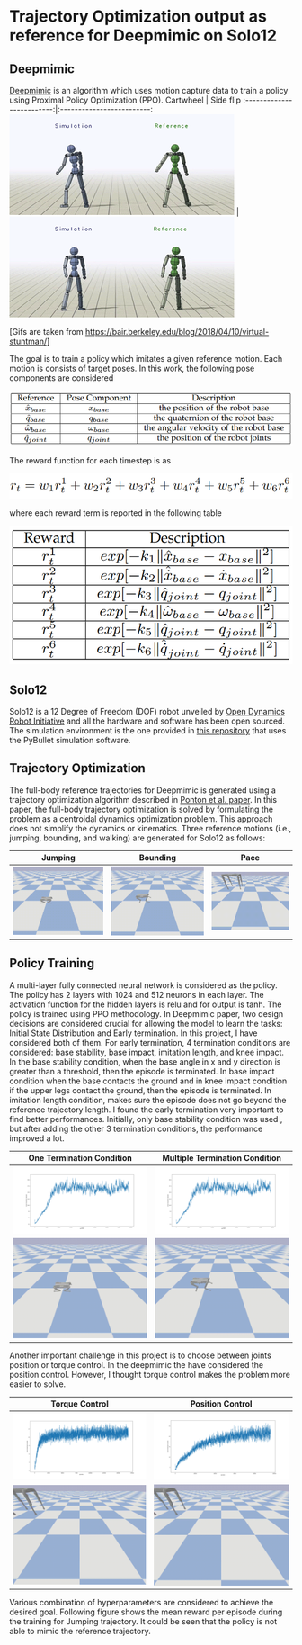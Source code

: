 # Trajectory Optimization output as reference for Deepmimic on Solo12
## Deepmimic
[Deepmimic](https://dl.acm.org/doi/pdf/10.1145/3197517.3201311) is an algorithm which uses motion capture data to train a policy using Proximal Policy Optimization (PPO).
Cartwheel            |  Side flip 
:-------------------------:|:-------------------------:
![jumping](/Figs/humanoid_cartwheel.gif)  |  ![bounding](/Figs/humanoid_sideflip.gif) 

[Gifs are taken from https://bair.berkeley.edu/blog/2018/04/10/virtual-stuntman/]

The goal is to train a policy which imitates a given reference motion. Each motion is consists of target poses. In this work, the following pose components are considered

![formula](/Figs/1.png)

The reward function for each timestep is as

![formula](/Figs/2.png)

where each reward term is reported in the following table

![formula](/Figs/3.png)

## Solo12
Solo12 is a 12 Degree of Freedom (DOF) robot unveiled by [Open Dynamics Robot Initiative](https://github.com/open-dynamic-robot-initiative) and all the hardware and software has been open sourced. The simulation environment is the one provided in [this repository](https://github.com/open-dynamic-robot-initiative/robot_properties_solo) that uses the PyBullet simulation software.

## Trajectory Optimization
The full-body reference trajectories for Deepmimic is generated using a trajectory optimization algorithm described in [Ponton et al. paper](https://ieeexplore.ieee.org/stamp/stamp.jsp?arnumber=9350175). In this paper, the full-body trajectory optimization is solved by formulating the problem as a centroidal dynamics optimization problem. This approach does not simplify the dynamics or kinematics. Three reference motions (i.e., jumping, bounding, and walking) are generated for Solo12 as follows:

Jumping            |  Bounding             |  Pace
:-------------------------:|:-------------------------:|:-------------------------:
![jumping](/Figs/solo12_jump_two_jumps_trajectory.gif)  |  ![bounding](/Figs/solo12_bounding_1_trajectory.gif)  |  ![pacing](/Figs/solo12_pace_trajectory.gif)

## Policy Training
A multi-layer fully connected neural network is considered as the policy. The policy has 2 layers with 1024 and 512 neurons in each layer. The activation function for the hidden layers is relu and for output is tanh. The policy is trained using PPO methodology. In Deepmimic paper, two design decisions are considered crucial for allowing the model to learn the tasks: Initial State Distribution and Early termination. In this project, I have considered both of them. For early termination, 4 termination conditions are considered: base stability, base impact, imitation length, and knee impact. In the base stability condition, when the base angle in x and y direction is greater than a threshold, then the episode is terminated. In base impact condition when the base contacts the ground and in knee impact condition if the upper legs contact the ground, then the episode is terminated. In imitation length condition, makes sure the episode does not go beyond the reference trajectory length. I found the early termination very important to find better performances. Initially, only base stability condition was used , but after adding the other 3 termination conditions, the performance improved a lot.

One Termination Condition            |  Multiple Termination Condition 
:-------------------------:|:-------------------------:
![fo](/Figs/mean_reward.png) | ![fo](/Figs/mean_reward.png)
![jumping](/Figs/solo12_jump_two_jumps_trajectory.gif)  |  ![bounding](/Figs/solo12_bounding_1_trajectory.gif)


Another important challenge in this project is to choose between joints position or torque control. In the deepmimic the have considered the position control. However, I thought torque control makes the problem more easier to solve.

Torque Control            |  Position Control
:-------------------------:|:-------------------------:
![fo](/Figs/mean_reward_torque.png) | ![fo](/Figs/mean_reward_position.png)
![jumping](/Figs/torque.gif)  |  ![bounding](/Figs/position.gif)


Various combination of hyperparameters are considered to achieve the desired goal. Following figure shows the mean reward per episode during the training for Jumping trajectory. It could be seen that the policy is not able to mimic the reference trajectory. 
